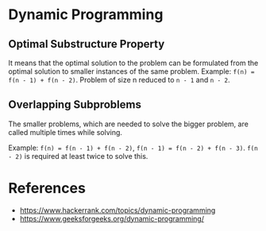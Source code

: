 
# Dynamic Programming

## Optimal Substructure Property

It means that the optimal solution to the problem can be formulated from the optimal solution to smaller instances of the same problem.
Example: `f(n) = f(n - 1) + f(n - 2)`. Problem of size n reduced to `n - 1` and `n - 2`.



## Overlapping Subproblems

The smaller problems, which are needed to solve the bigger problem, are called multiple times while solving.

Example: `f(n) = f(n - 1) + f(n - 2)`, `f(n - 1) = f(n - 2) + f(n - 3)`. `f(n - 2)` is required at least twice to solve this.


# References
* https://www.hackerrank.com/topics/dynamic-programming
* https://www.geeksforgeeks.org/dynamic-programming/
